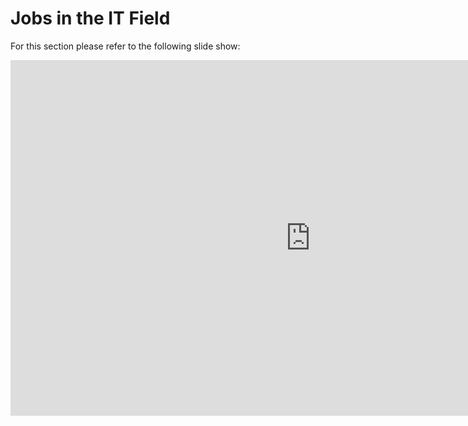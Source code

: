 # Jobs in the IT Field

For this section please refer to the following slide show:

<iframe src="https://docs.google.com/presentation/d/e/2PACX-1vQE8uhzkAL4SYOa7SBgTDMN7kJ4qdU46M8yNoN5ldEVh8odyLltRRwVeXFFRcrDPvPIa80PlI-N-ceL/embed?start=false&loop=false&delayms=3000" frameborder="0" width="960" height="569" allowfullscreen="true" mozallowfullscreen="true" webkitallowfullscreen="true"></iframe>

